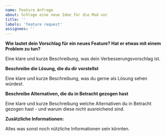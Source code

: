```yaml
---
name: Feature Anfrage
about: Schlage eine neue Idee für die Mod vor
title: ''
labels: 'feature request'
assignees: ''
---
```


**Wie lautet dein Vorschlag für ein neues Feature? Hat er etwas mit einem Problem zu tun?**

Eine klare und kurze Beschreibung, was dein Verbesserungsvorschlag ist.

**Beschreibe die Lösung, die du dir vorstellst**

Eine klare und kurze Beschreibung, was du gerne als Lösung sehen würdest.

**Beschreibe Alternativen, die du in Betracht gezogen hast**

Eine klare und kurze Beschreibung welche Alternativen du in Betracht gezogen hast - und warum diese nicht ausreichend sind.

**Zusätzliche Informationen:**

Alles was sonst noch nützliche Informationen sein könnten.
